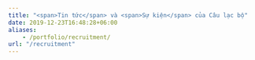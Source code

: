 ```yaml
---
title: "<span>Tin tức</span> và <span>Sự kiện</span> của Câu lạc bộ"
date: 2019-12-23T16:48:28+06:00
aliases:
    - /portfolio/recruitment/
url: "/recruitment"
---
```

